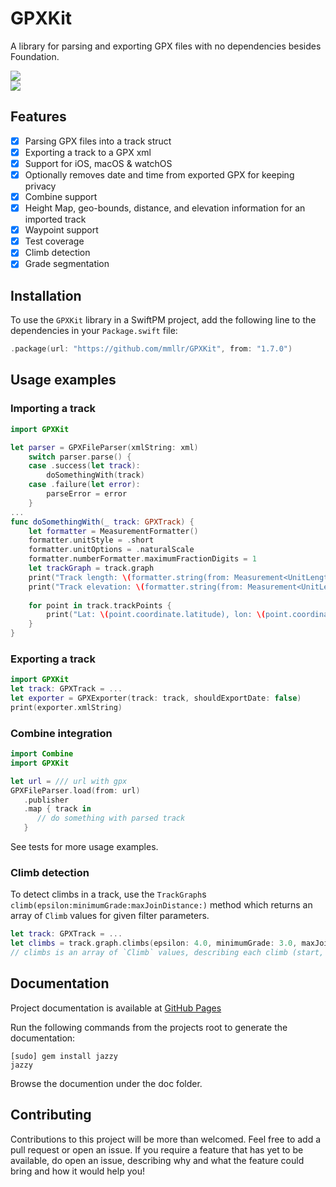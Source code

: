 # GPXKit

A library for parsing and exporting GPX files with no dependencies besides Foundation.

[![](https://img.shields.io/endpoint?url=https%3A%2F%2Fswiftpackageindex.com%2Fapi%2Fpackages%2Fmmllr%2FGPXKit%2Fbadge%3Ftype%3Dswift-versions)](https://swiftpackageindex.com/mmllr/GPXKit)  
[![](https://img.shields.io/endpoint?url=https%3A%2F%2Fswiftpackageindex.com%2Fapi%2Fpackages%2Fmmllr%2FGPXKit%2Fbadge%3Ftype%3Dplatforms)](https://swiftpackageindex.com/mmllr/GPXKit)  

## Features

- [x] Parsing GPX files into a track struct
- [x] Exporting a track to a GPX xml
- [x] Support for iOS, macOS & watchOS
- [x] Optionally removes date and time from exported GPX for keeping privacy
- [x] Combine support
- [x] Height Map, geo-bounds, distance, and elevation information for an imported track
- [x] Waypoint support
- [x] Test coverage
- [x] Climb detection
- [x] Grade segmentation

## Installation

To use the `GPXKit` library in a SwiftPM project, add the following line to the dependencies in your `Package.swift` file:

```swift
.package(url: "https://github.com/mmllr/GPXKit", from: "1.7.0")
```

## Usage examples

### Importing a track

```swift
import GPXKit

let parser = GPXFileParser(xmlString: xml)
    switch parser.parse() {
    case .success(let track):
        doSomethingWith(track)
    case .failure(let error):
        parseError = error
    }
...
func doSomethingWith(_ track: GPXTrack) {
    let formatter = MeasurementFormatter()
    formatter.unitStyle = .short
    formatter.unitOptions = .naturalScale
    formatter.numberFormatter.maximumFractionDigits = 1
    let trackGraph = track.graph
    print("Track length: \(formatter.string(from: Measurement<UnitLength>(value: trackGraph.distance, unit: .meters)))")
    print("Track elevation: \(formatter.string(from: Measurement<UnitLength>(value: trackGraph.elevationGain, unit: .meters)))")
    
    for point in track.trackPoints {
        print("Lat: \(point.coordinate.latitude), lon: \(point.coordinate.longitude)")
    }
}
```
### Exporting a track

```swift
import GPXKit
let track: GPXTrack = ...
let exporter = GPXExporter(track: track, shouldExportDate: false)
print(exporter.xmlString)
```

### Combine integration

```swift
import Combine
import GPXKit

let url = /// url with gpx
GPXFileParser.load(from: url)
   .publisher
   .map { track in
      // do something with parsed track 
   }
```
See tests for more usage examples.

### Climb detection

To detect climbs in a track, use the `TrackGraph`s `climb(epsilon:minimumGrade:maxJoinDistance:)` method which returns an array of `Climb` values for given filter parameters.

```swift
let track: GPXTrack = ...
let climbs = track.graph.climbs(epsilon: 4.0, minimumGrade: 3.0, maxJoinDistance: 0.0)
// climbs is an array of `Climb` values, describing each climb (start, end, elevation, grade, FIETS score and so on...).
```

## Documentation

Project documentation is available at [GitHub Pages](https://mmllr.github.io/GPXKit/)

Run the following commands from the projects root to generate the documentation:
```
[sudo] gem install jazzy
jazzy
```
Browse the documention under the doc folder.

## Contributing

Contributions to this project will be more than welcomed. Feel free to add a pull request or open an issue.
If you require a feature that has yet to be available, do open an issue, describing why and what the feature could bring and how it would help you!
